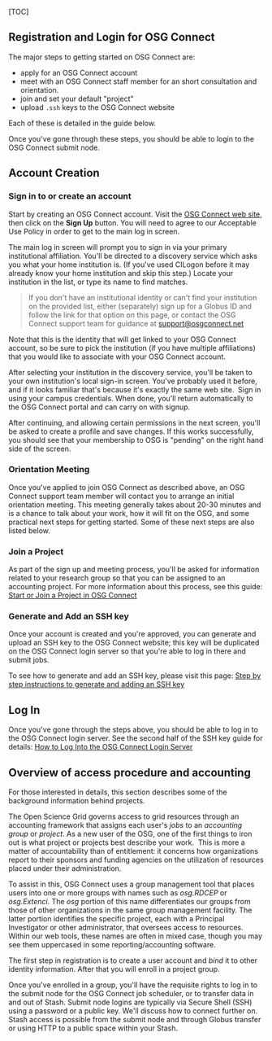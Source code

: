 [title]: - "Registration and Login for OSG Connect"

[TOC]

## Registration and Login for OSG Connect

The major steps to getting started on OSG Connect are: 

* apply for an OSG Connect account
* meet with an OSG Connect staff member for an short consultation and orientation. 
* join and set your default "project"
* upload `.ssh` keys to the OSG Connect website

Each of these is detailed in the guide below. 

Once you've gone through these steps, you should be able to login to the OSG Connect
submit node.  

## Account Creation

### Sign in to or create an account

Start by creating an OSG Connect account. Visit the [OSG Connect web
site](<https://osgconnect.net/>), then click on the **Sign Up** button. You 
will need to agree to our Acceptable Use Policy in order to get to the 
main log in screen. 

The main log in screen will prompt you to sign in via your primary institutional 
affiliation. You'll be directed to a discovery
service which asks you what your home institution is. (If you've used CILogon
before it may already know your home institution and skip this step.) Locate
your institution in the list, or type its name to find matches. 

> If you don't have an institutional identity or can't find your institution 
> on the provided list, either (separately) sign up for a Globus ID and follow 
> the link for that option on this page, or contact the OSG Connect support 
> team for guidance at support@osgconnect.net

Note that this is the identity that will get linked to your OSG Connect account, 
so be sure to pick the institution (if you have multiple affiliations) that 
you would like to associate with your OSG Connect account. 

After selecting your institution in the discovery service, you'll be taken to
your own institution's local sign-in screen. You've probably used it before,
and if it looks familiar that's because it's exactly the same web site.  Sign in
using your campus credentials. When done, you'll return automatically to the
OSG Connect portal and can carry on with signup.

After continuing, and allowing certain permissions in the next screen, you'll be 
asked to create a profile and save changes. If this works successfully, you should 
see that your membership to OSG is "pending" on the right hand side of the screen. 

### Orientation Meeting

Once you've applied to join OSG Connect as described above, an OSG Connect support 
team member will contact you to arrange an initial orientation meeting. This meeting 
generally takes about 20-30 minutes and is a chance to talk about your work, how it will 
fit on the OSG, and some practical next steps for getting started. Some of these 
next steps are also listed below. 

### Join a Project

As part of the sign up and meeting process, you'll be asked for information related 
to your research group so that you can be assigned to an accounting project. For 
more information about this process, see this guide: [Start or Join a Project in OSG Connect][projects]

### Generate and Add an SSH key

Once your account is created and you're approved, you can generate and upload an 
SSH key to the OSG Connect website; this key will be duplicated on the OSG Connect 
login server so that you're able to log in there and submit jobs. 

To see how to generate and add an SSH key, please visit this 
page: [Step by step instructions to generate and adding an SSH key][ssh-key]

## Log In

Once you've gone through the steps above, you should be able to log in to the OSG Connect 
login server. See the second half of the SSH key guide for details: 
[How to Log Into the OSG Connect Login Server][ssh-key]

## Overview of access procedure and accounting

For those interested in details, this section describes some of the background 
information behind projects. 

The Open Science Grid governs access to grid resources through an accounting
framework that assigns each user's *jobs* to an *accounting group* or *project*.
As a new user of the OSG, one of the first things to iron out is what
project or projects best describe your work.  This is more a matter of
accountability than of entitlement: it concerns how organizations report to
their sponsors and funding agencies on the utilization of resources placed under
their administration.

To assist in this, OSG Connect uses a group management tool that places users
into one or more groups with names such as *osg.RDCEP* or *osg.Extenci*. 
The *osg* portion of this name differentiates our groups from those of 
other organizations in the same group management facility. The latter portion 
identifies the specific project, each with a Principal Investigator or other 
administrator, that oversees access to resources. Within our web tools, these 
names are often in mixed case, though you may see them uppercased in some 
reporting/accounting software.

The first step in registration is to create a user account and *bind* it to
other identity information. After that you will enroll in a project group.

Once you've enrolled in a group, you'll have the requisite rights to log in to
the submit node for the OSG Connect job scheduler, or to transfer data in and
out of Stash. Submit node logins are typically via Secure Shell (SSH) using a
password or a public key. We'll discuss how to connect further on. Stash access
is possible from the submit node and through Globus transfer or using HTTP to a 
public space within your Stash.

[ssh-key]: 12000065612
[projects]: 12000065615

